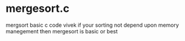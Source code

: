 # mergesort.c
mergsort basic c code vivek
if your sorting not depend upon memory manegement then mergesort is basic or best

